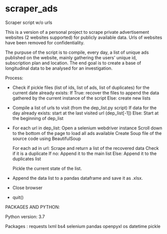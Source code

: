 # scraper_ads
Scraper script w/o urls

This is a version of a personal project to scrape private advertisement websites (2 websites supported) for publicly available data. Urls of websites have been removed for confidentiality.

The purpuse of the script is to compile, every day, a list of unique ads published on the website, mainly gathering the users' unique id, subscription plan and location.
The end goal is to create a base of longitudinal data to be analysed for an investigation.

Process:
- Check if pickle files (list of ids, list of ads, list of duplicates) for the current date already exists:
  If True:
    recover the files to append the data gathered by the current instance of the script
  Else:
    create new lists
  
- Compile a list of urls to visit (from the dep_list.py script)
  If data for the day already exists:
    start at the last visited url (dep_list[-1])
  Else:
    Start at the beginning of dep_list
  
- For each url in dep_list:
    Open a selenium webdriver instance
    Scroll down to the bottom of the page to load all ads available
    Create Soup file of the source code using BeautifulSoup
  
    For each ad in url:
      Scrape and return a list of the recovered data
      Check if it is a duplicate
        If no:
          Append it to the main list
        Else:
          Append it to the duplicates list
    
    Pickle the current state of the list.

- Append the data list to a pandas dataframe and save it as .xlsx.

- Close browser
- quit()

PACKAGES AND PYTHON: 

Python version: 3.7

Packages :
  requests
  lxml 
  bs4 
  selenium
  pandas
  openpyxl
  os
  datetime
  pickle
